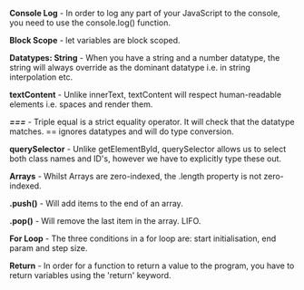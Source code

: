 **Console Log** - In order to log any part of your JavaScript to the console,
                  you need to use the console.log() function.

**Block Scope** - let variables are block scoped.

**Datatypes: String** - When you have a string and a number datatype, the string
                        will always override as the dominant datatype i.e. in string
                        interpolation etc.

**textContent** - Unlike innerText, textContent will respect human-readable elements
                  i.e. spaces and render them.

***===*** - Triple equal is a strict equality operator. It will check that the datatype
            matches. == ignores datatypes and will do type conversion.

**querySelector** - Unlike getElementById, querySelector allows us to select both class
                    names and ID's, however we have to explicitly type these out.

**Arrays** - Whilst Arrays are zero-indexed, the .length property is not zero-indexed.

**.push()** - Will add items to the end of an array.

**.pop()** - Will remove the last item in the array. LIFO.

**For Loop** - The three conditions in a for loop are: start initialisation, end param and step size.

**Return** - In order for a function to return a value to the program, you have to return variables using the 'return' keyword.
